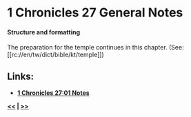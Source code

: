 # 1 Chronicles 27 General Notes #

#### Structure and formatting ####

The preparation for the temple continues in this chapter. (See: [[rc://en/tw/dict/bible/kt/temple]])

## Links: ##

* __[1 Chronicles 27:01 Notes](./01.md)__

__[<<](../26/intro.md) | [>>](../28/intro.md)__
